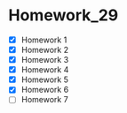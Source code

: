 # Homework_29

- [x] Homework 1
- [x] Homework 2
- [x] Homework 3
- [x] Homework 4
- [x] Homework 5
- [x] Homework 6
- [ ] Homework 7
